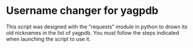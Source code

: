 # Username changer for yagpdb

This script was designed with the "requests" module in python to drown its old nicknames in the list of yagpdb. You must follow the steps indicated when launching the script to use it.

